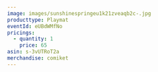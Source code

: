 ```yaml
---
image: images/sunshinespringeu1k21zveaqb2c-.jpg
producttype: Playmat
eventId: eUBdWMfNo
pricings:
  - quantity: 1
    price: 65
asin: s-3vUTRoT2a
merchandise: comiket
---
```

